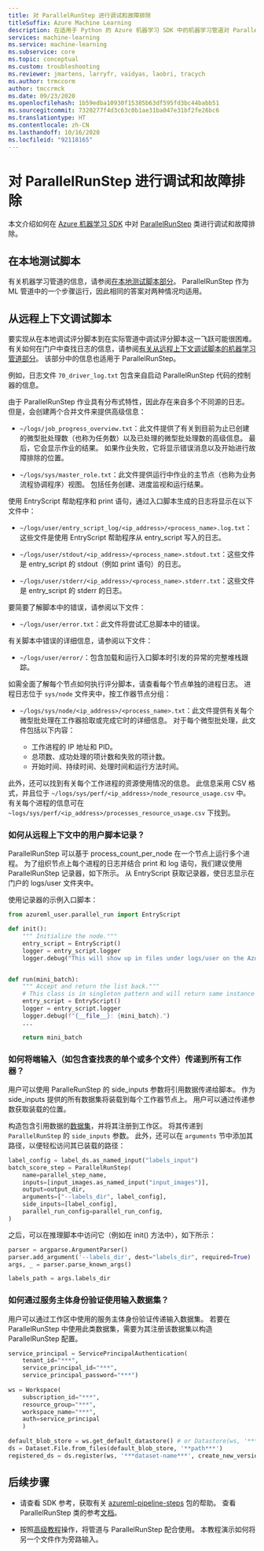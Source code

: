 ```yaml
---
title: 对 ParallelRunStep 进行调试和故障排除
titleSuffix: Azure Machine Learning
description: 在适用于 Python 的 Azure 机器学习 SDK 中的机器学习管道对 ParallelRunStep 进行调试和故障排除。 了解通过管道进行开发的常见缺陷，以及有助于在远程执行之前和期间调试脚本的提示。
services: machine-learning
ms.service: machine-learning
ms.subservice: core
ms.topic: conceptual
ms.custom: troubleshooting
ms.reviewer: jmartens, larryfr, vaidyas, laobri, tracych
ms.author: trmccorm
author: tmccrmck
ms.date: 09/23/2020
ms.openlocfilehash: 1b59edba10930f15385b63df595fd3bc44babb51
ms.sourcegitcommit: 7320277f4d3c63c0b1ae31ba047e31bf2fe26bc6
ms.translationtype: HT
ms.contentlocale: zh-CN
ms.lasthandoff: 10/16/2020
ms.locfileid: "92118165"
---
```

# <a name="debug-and-troubleshoot-parallelrunstep"></a>对 ParallelRunStep 进行调试和故障排除


本文介绍如何在 [Azure 机器学习 SDK](https://docs.microsoft.com/python/api/overview/azure/ml/intro?view=azure-ml-py&preserve-view=true) 中对 [ParallelRunStep](https://docs.microsoft.com/python/api/azureml-pipeline-steps/azureml.pipeline.steps.parallel_run_step.parallelrunstep?view=azure-ml-py&preserve-view=true) 类进行调试和故障排除。

## <a name="testing-scripts-locally"></a>在本地测试脚本

有关机器学习管道的信息，请参阅[在本地测试脚本部分](how-to-debug-pipelines.md#debug-scripts-locally)。 ParallelRunStep 作为 ML 管道中的一个步骤运行，因此相同的答案对两种情况均适用。

## <a name="debugging-scripts-from-remote-context"></a>从远程上下文调试脚本

要实现从在本地调试评分脚本到在实际管道中调试评分脚本这一飞跃可能很困难。 有关如何在门户中查找日志的信息，请参阅[有关从远程上下文调试脚本的机器学习管道部分](how-to-debug-pipelines.md)。 该部分中的信息也适用于 ParallelRunStep。

例如，日志文件 `70_driver_log.txt` 包含来自启动 ParallelRunStep 代码的控制器的信息。

由于 ParallelRunStep 作业具有分布式特性，因此存在来自多个不同源的日志。 但是，会创建两个合并文件来提供高级信息：

- `~/logs/job_progress_overview.txt`：此文件提供了有关到目前为止已创建的微型批处理数（也称为任务数）以及已处理的微型批处理数的高级信息。 最后，它会显示作业的结果。 如果作业失败，它将显示错误消息以及开始进行故障排除的位置。

- `~/logs/sys/master_role.txt`：此文件提供运行中作业的主节点（也称为业务流程协调程序）视图。 包括任务创建、进度监视和运行结果。

使用 EntryScript 帮助程序和 print 语句，通过入口脚本生成的日志将显示在以下文件中：

- `~/logs/user/entry_script_log/<ip_address>/<process_name>.log.txt`：这些文件是使用 EntryScript 帮助程序从 entry_script 写入的日志。

- `~/logs/user/stdout/<ip_address>/<process_name>.stdout.txt`：这些文件是 entry_script 的 stdout（例如 print 语句）的日志。

- `~/logs/user/stderr/<ip_address>/<process_name>.stderr.txt`：这些文件是 entry_script 的 stderr 的日志。

要简要了解脚本中的错误，请参阅以下文件：

- `~/logs/user/error.txt`：此文件将尝试汇总脚本中的错误。

有关脚本中错误的详细信息，请参阅以下文件：

- `~/logs/user/error/`：包含加载和运行入口脚本时引发的异常的完整堆栈跟踪。

如需全面了解每个节点如何执行评分脚本，请查看每个节点单独的进程日志。 进程日志位于 `sys/node` 文件夹中，按工作器节点分组：

- `~/logs/sys/node/<ip_address>/<process_name>.txt`：此文件提供有关每个微型批处理在工作器拾取或完成它时的详细信息。 对于每个微型批处理，此文件包括以下内容：

    - 工作进程的 IP 地址和 PID。 
    - 总项数、成功处理的项计数和失败的项计数。
    - 开始时间、持续时间、处理时间和运行方法时间。

此外，还可以找到有关每个工作进程的资源使用情况的信息。 此信息采用 CSV 格式，并且位于 `~/logs/sys/perf/<ip_address>/node_resource_usage.csv` 中。 有关每个进程的信息可在 `~logs/sys/perf/<ip_address>/processes_resource_usage.csv` 下找到。

### <a name="how-do-i-log-from-my-user-script-from-a-remote-context"></a>如何从远程上下文中的用户脚本记录？
ParallelRunStep 可以基于 process_count_per_node 在一个节点上运行多个进程。 为了组织节点上每个进程的日志并结合 print 和 log 语句，我们建议使用 ParallelRunStep 记录器，如下所示。 从 EntryScript 获取记录器，使日志显示在门户的 logs/user 文件夹中。

使用记录器的示例入口脚本：
```python
from azureml_user.parallel_run import EntryScript

def init():
    """ Initialize the node."""
    entry_script = EntryScript()
    logger = entry_script.logger
    logger.debug("This will show up in files under logs/user on the Azure portal.")


def run(mini_batch):
    """ Accept and return the list back."""
    # This class is in singleton pattern and will return same instance as the one in init()
    entry_script = EntryScript()
    logger = entry_script.logger
    logger.debug(f"{__file__}: {mini_batch}.")
    ...

    return mini_batch
```

### <a name="how-could-i-pass-a-side-input-such-as-a-file-or-files-containing-a-lookup-table-to-all-my-workers"></a>如何将端输入（如包含查找表的单个或多个文件）传递到所有工作器？

用户可以使用 ParalleRunStep 的 side_inputs 参数将引用数据传递给脚本。 作为 side_inputs 提供的所有数据集将装载到每个工作器节点上。 用户可以通过传递参数获取装载的位置。

构造包含引用数据的[数据集](https://docs.microsoft.com/python/api/azureml-core/azureml.core.dataset.dataset?view=azure-ml-py&preserve-view=true)，并将其注册到工作区。 将其传递到 `ParallelRunStep` 的 `side_inputs` 参数。 此外，还可以在 `arguments` 节中添加其路径，以便轻松访问其已装载的路径：

```python
label_config = label_ds.as_named_input("labels_input")
batch_score_step = ParallelRunStep(
    name=parallel_step_name,
    inputs=[input_images.as_named_input("input_images")],
    output=output_dir,
    arguments=["--labels_dir", label_config],
    side_inputs=[label_config],
    parallel_run_config=parallel_run_config,
)
```

之后，可以在推理脚本中访问它（例如在 init() 方法中），如下所示：

```python
parser = argparse.ArgumentParser()
parser.add_argument('--labels_dir', dest="labels_dir", required=True)
args, _ = parser.parse_known_args()

labels_path = args.labels_dir
```

### <a name="how-to-use-input-datasets-with-service-principal-authentication"></a>如何通过服务主体身份验证使用输入数据集？

用户可以通过工作区中使用的服务主体身份验证传递输入数据集。 若要在 ParallelRunStep 中使用此类数据集，需要为其注册该数据集以构造 ParallelRunStep 配置。

```python
service_principal = ServicePrincipalAuthentication(
    tenant_id="***",
    service_principal_id="***",
    service_principal_password="***")
 
ws = Workspace(
    subscription_id="***",
    resource_group="***",
    workspace_name="***",
    auth=service_principal
    )
 
default_blob_store = ws.get_default_datastore() # or Datastore(ws, '***datastore-name***') 
ds = Dataset.File.from_files(default_blob_store, '**path***')
registered_ds = ds.register(ws, '***dataset-name***', create_new_version=True)
```

## <a name="next-steps"></a>后续步骤

* 请查看 SDK 参考，获取有关 [azureml-pipeline-steps](https://docs.microsoft.com/python/api/azureml-pipeline-steps/azureml.pipeline.steps?view=azure-ml-py&preserve-view=true) 包的帮助。 查看 ParallelRunStep 类的参考[文档](https://docs.microsoft.com/python/api/azureml-pipeline-steps/azureml.pipeline.steps.parallelrunstep?view=azure-ml-py&preserve-view=true)。

* 按照[高级教程](tutorial-pipeline-batch-scoring-classification.md)操作，将管道与 ParallelRunStep 配合使用。 本教程演示如何将另一个文件作为旁路输入。 
